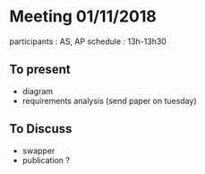 # Meeting 01/11/2018

participants : AS, AP
schedule : 13h-13h30

## To present
- diagram
- requirements analysis (send paper on tuesday)

## To Discuss

- swapper
- publication ?
